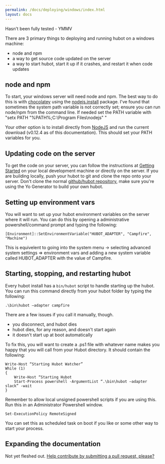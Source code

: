 ```yaml
---
permalink: /docs/deploying/windows/index.html
layout: docs
---
```


Hasn't been fully tested - YMMV

There are 3 primary things to deploying and running hubot on a windows machine:

  * node and npm
  * a way to get source code updated on the server
  * a way to start hubot, start it up if it crashes, and restart it when code
    updates

## node and npm

To start, your windows server will need node and npm. 
The best way to do this is with [chocolatey](http://chocolatey.org) using the [nodejs.install](http://chocolatey.org/packages/nodejs.install) package.
I've found that sometimes the system path variable is not correctly set; ensure you can run node/npm from the command line. If needed set the PATH variable with "setx PATH \"%PATH%;C:\Program Files\nodejs\" "

Your other option is to install directly from [NodeJS](https://nodejs.org/) and run the current download (v0.12.4 as of this documentation). This should set your PATH variables for you.

## Updating code on the server

To get the code on your server, you can follow the instructions at [Getting Started](https://hubot.github.com/docs/) on your local development machine or directly on the server. If you are building locally, push your hubot to git and clone the repo onto your server. Don't clone the normal [github/hubot repository](http://github.com/github/hubot), make sure you're using the Yo Generator to build your own hubot.

## Setting up environment vars

You will want to set up your hubot environment variables on the server where it will run. You can do this by opening a administrative powershell/command prompt and typing the following:

    [Environment]::SetEnvironmentVariable("HUBOT_ADAPTER", "Campfire", "Machine")
	
This is equivelent to going into the system menu -> selecting advanced system settings => environment vars and adding a new system variable called HUBOT_ADAPTER with the value of Campfire.

## Starting, stopping, and restarting hubot

Every hubot install has a `bin/hubot` script to handle starting up the hubot.
You can run this command directly from your hubot folder by typing the following:

    .\bin\hubot –adapter campfire

There are a few issues if you call it manually, though.

* you disconnect, and hubot dies
* hubot dies, for any reason, and doesn't start again
* it doesn't start up at boot automatically

To fix this, you will want to create a .ps1 file with whatever name makes you happy that you will call from your Hubot directory. It should contain the following:

    Write-Host “Starting Hubot Watcher”
    While (1)
    {
        Write-Host “Starting Hubot
        Start-Process powershell -ArgumentList “.\bin\hubot –adapter slack” -wait
	}

Remember to allow local unsigned powershell scripts if you are using this. Run this in an Administrator Powershell window.

    Set-ExecutionPolicy RemoteSigned
	
You can set this as scheduled task on boot if you like or some other way to start your process. 
	
## Expanding the documentation

Not yet fleshed out. [Help contribute by submitting a pull request, please?](https://github.com/github/hubot/pull/new/master)
